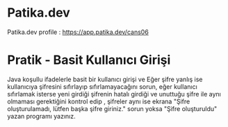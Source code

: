 

# Patika.dev
Patika.dev profile : https://app.patika.dev/cans06

# Pratik - Basit Kullanıcı Girişi
Java koşullu ifadelerle basit bir kullanıcı girişi ve Eğer şifre yanlış ise kullanıcıya şifresini sıfırlayıp sıfırlamayacağını sorun,
eğer kullanıcı sıfırlamak isterse yeni girdiği şifrenin hatalı girdiği ve unuttuğu şifre ile aynı olmaması gerektiğini kontrol edip
, şifreler aynı ise ekrana "Şifre oluşturulamadı, lütfen başka şifre giriniz." sorun yoksa "Şifre oluşturuldu" yazan programı yazınız.

